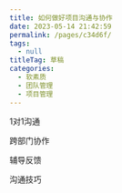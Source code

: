 ```yaml
---
title: 如何做好项目沟通与协作
date: 2023-05-14 21:42:59
permalink: /pages/c34d6f/
tags: 
  - null
titleTag: 草稿
categories: 
  - 软素质
  - 团队管理
  - 项目管理
---
```

1对1沟通

跨部门协作

辅导反馈

沟通技巧